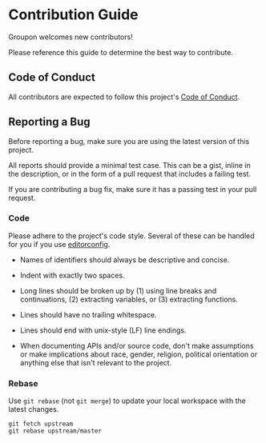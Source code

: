 # Contribution Guide

Groupon welcomes new contributors!

Please reference this guide
to determine the best way to contribute.

## Code of Conduct

All contributors are expected to follow
this project's [Code of Conduct](CODE_OF_CONDUCT.md).

## Reporting a Bug

Before reporting a bug,
make sure you are using
the latest version of this project.

All reports should provide a minimal test case.
This can be a gist,
inline in the description,
or in the form of a pull request
that includes a failing test.

If you are contributing a bug fix,
make sure it has a passing test
in your pull request.

### Code

Please adhere to the project's code style.
Several of these can be handled for you
if you use [editorconfig](http://editorconfig.org).

* Names of identifiers should always be descriptive and concise.

* Indent with exactly two spaces.

* Long lines should be broken up by
  (1) using line breaks and continuations,
  (2) extracting variables, or
  (3) extracting functions.

* Lines should have no trailing whitespace.

* Lines should end with unix-style (LF) line endings.

* When documenting APIs and/or source code,
  don't make assumptions or
  make implications about
  race, gender, religion, political orientation
  or anything else that isn't relevant to the project.

### Rebase

Use `git rebase` (not `git merge`)
to update your local workspace
with the latest changes.

```
git fetch upstream
git rebase upstream/master
```

